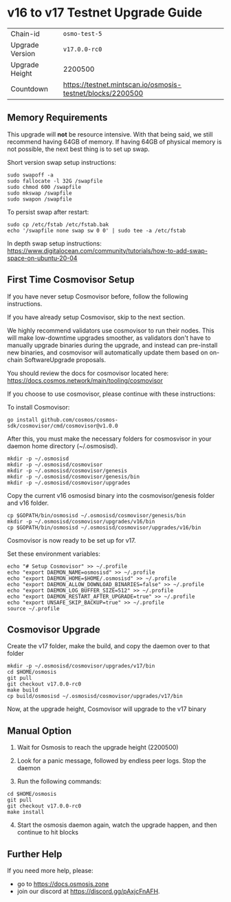# v16 to v17 Testnet Upgrade Guide

|                 |                                                              |
|-----------------|--------------------------------------------------------------|
| Chain-id        | `osmo-test-5`                                                |
| Upgrade Version | `v17.0.0-rc0`                                                |
| Upgrade Height  | 2200500                                                      |
| Countdown       | <https://testnet.mintscan.io/osmosis-testnet/blocks/2200500> |

## Memory Requirements

This upgrade will **not** be resource intensive. With that being said, we still recommend having 64GB of memory. If having 64GB of physical memory is not possible, the next best thing is to set up swap.

Short version swap setup instructions:

``` {.sh}
sudo swapoff -a
sudo fallocate -l 32G /swapfile
sudo chmod 600 /swapfile
sudo mkswap /swapfile
sudo swapon /swapfile
```

To persist swap after restart:

``` {.sh}
sudo cp /etc/fstab /etc/fstab.bak
echo '/swapfile none swap sw 0 0' | sudo tee -a /etc/fstab
```

In depth swap setup instructions:
<https://www.digitalocean.com/community/tutorials/how-to-add-swap-space-on-ubuntu-20-04>

## First Time Cosmovisor Setup

If you have never setup Cosmovisor before, follow the following instructions.

If you have already setup Cosmovisor, skip to the next section.

We highly recommend validators use cosmovisor to run their nodes. This
will make low-downtime upgrades smoother, as validators don't have to
manually upgrade binaries during the upgrade, and instead can
pre-install new binaries, and cosmovisor will automatically update them
based on on-chain SoftwareUpgrade proposals.

You should review the docs for cosmovisor located here:
<https://docs.cosmos.network/main/tooling/cosmovisor>

If you choose to use cosmovisor, please continue with these
instructions:

To install Cosmovisor:

``` {.sh}
go install github.com/cosmos/cosmos-sdk/cosmovisor/cmd/cosmovisor@v1.0.0
```

After this, you must make the necessary folders for cosmosvisor in your
daemon home directory (\~/.osmosisd).

``` {.sh}
mkdir -p ~/.osmosisd
mkdir -p ~/.osmosisd/cosmovisor
mkdir -p ~/.osmosisd/cosmovisor/genesis
mkdir -p ~/.osmosisd/cosmovisor/genesis/bin
mkdir -p ~/.osmosisd/cosmovisor/upgrades
```

Copy the current v16 osmosisd binary into the
cosmovisor/genesis folder and v16 folder.

```{.sh}
cp $GOPATH/bin/osmosisd ~/.osmosisd/cosmovisor/genesis/bin
mkdir -p ~/.osmosisd/cosmovisor/upgrades/v16/bin
cp $GOPATH/bin/osmosisd ~/.osmosisd/cosmovisor/upgrades/v16/bin
```

Cosmovisor is now ready to be set up for v17.

Set these environment variables:

```{.sh}
echo "# Setup Cosmovisor" >> ~/.profile
echo "export DAEMON_NAME=osmosisd" >> ~/.profile
echo "export DAEMON_HOME=$HOME/.osmosisd" >> ~/.profile
echo "export DAEMON_ALLOW_DOWNLOAD_BINARIES=false" >> ~/.profile
echo "export DAEMON_LOG_BUFFER_SIZE=512" >> ~/.profile
echo "export DAEMON_RESTART_AFTER_UPGRADE=true" >> ~/.profile
echo "export UNSAFE_SKIP_BACKUP=true" >> ~/.profile
source ~/.profile
```

## Cosmovisor Upgrade

Create the v17 folder, make the build, and copy the daemon over to that folder

```{.sh}
mkdir -p ~/.osmosisd/cosmovisor/upgrades/v17/bin
cd $HOME/osmosis
git pull
git checkout v17.0.0-rc0
make build
cp build/osmosisd ~/.osmosisd/cosmovisor/upgrades/v17/bin
```

Now, at the upgrade height, Cosmovisor will upgrade to the v17 binary

## Manual Option

1. Wait for Osmosis to reach the upgrade height (2200500)

2. Look for a panic message, followed by endless peer logs. Stop the daemon

3. Run the following commands:

```{.sh}
cd $HOME/osmosis
git pull
git checkout v17.0.0-rc0
make install
```

4. Start the osmosis daemon again, watch the upgrade happen, and then continue to hit blocks

## Further Help

If you need more help, please:
- go to <https://docs.osmosis.zone>
- join our discord at <https://discord.gg/pAxjcFnAFH>.
